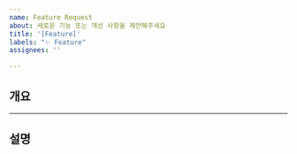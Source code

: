 ```yaml
---
name: Feature Request
about: 새로운 기능 또는 개선 사항을 제안해주세요
title: '[Feature]'
labels: "✨ Feature"
assignees: ''

---
```


## 개요

---

## 설명

